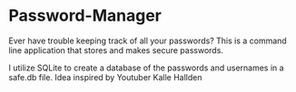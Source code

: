# Password-Manager
Ever have trouble keeping track of all your passwords? This is a command line application that stores and makes secure passwords.

I utilize SQLite to create a database of the passwords and usernames in a safe.db file.
Idea inspired by Youtuber Kalle Hallden
